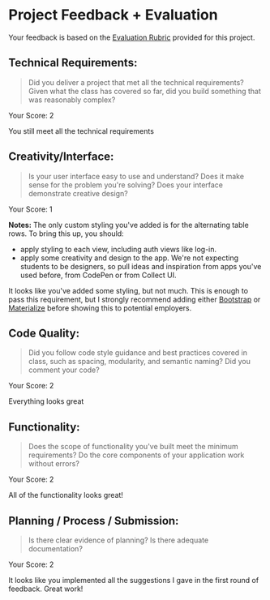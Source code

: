 # Project Feedback + Evaluation

Your feedback is based on the [Evaluation Rubric](https://git.generalassemb.ly/ga-wdi-exercises/project2/blob/master/evaluation.md) provided for this project.

## Technical Requirements:

> Did you deliver a project that met all the technical requirements? Given what the class has covered so far, did you build something that was reasonably complex?

Your Score: 2

You still meet all the technical requirements

## Creativity/Interface:

> Is your user interface easy to use and understand? Does it make sense for the problem you're solving? Does your interface demonstrate creative design?

Your Score: 1

**Notes:**
The only custom styling you've added is for the alternating table rows. To bring this up, you should:

* apply styling to each view, including auth views like log-in.
* apply some creativity and design to the app. We're not expecting students to be designers, so pull ideas and inspiration from apps you've used before, from CodePen or from Collect UI.

It looks like you've added some styling, but not much. This is enough to pass this requirement, but I strongly recommend adding either [Bootstrap](https://getbootstrap.com/) or [Materialize](http://materializecss.com/) before showing this to potential employers.

## Code Quality:

> Did you follow code style guidance and best practices covered in class, such as spacing, modularity, and semantic naming? Did you comment your code?

Your Score: 2

Everything looks great

## Functionality:

> Does the scope of functionality you've built meet the minimum requirements? Do the core components of your application work without errors?

Your Score: 2

All of the functionality looks great!

## Planning / Process / Submission:

> Is there clear evidence of planning? Is there adequate documentation?

Your Score: 2

It looks like you implemented all the suggestions I gave in the first round of feedback. Great work!